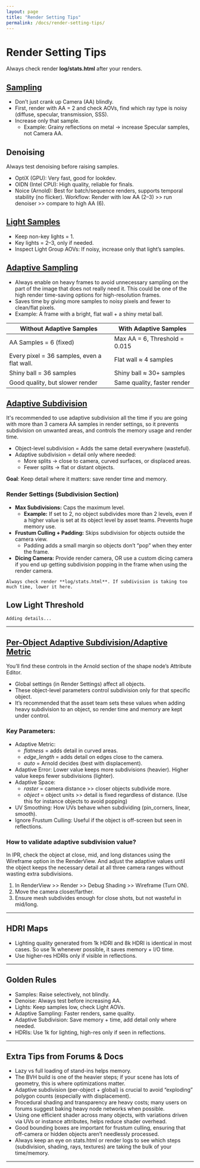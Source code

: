 ```yaml
---
layout: page
title: "Render Setting Tips"
permalink: /docs/render-setting-tips/
---
```


# Render Setting Tips

Always check render **log/stats.html** after  your renders.

## [Sampling](https://help.autodesk.com/view/ARNOL/ENU/?guid=arnold_user_guide_ac_render_settings_ac_samples_html)
* Don’t just crank up Camera (AA) blindly.
* First, render with AA = 2 and check AOVs, find which ray type is noisy (diffuse, specular, transmission, SSS).
* Increase only that sample.
  * Example: Grainy reflections on metal → increase Specular samples, not Camera AA.

## Denoising
Always test denoising before raising samples.
* OptiX (GPU): Very fast, good for lookdev.
* OIDN (Intel CPU): High quality, reliable for finals.
* Noice (Arnold): Best for batch/sequence renders, supports temporal stability (no flicker).
Workflow: Render with low AA (2–3) >> run denoiser >> compare to high AA (6).

## [Light Samples](https://help.autodesk.com/view/ARNOL/ENU/?guid=arnold_user_guide_ac_render_settings_ac_lights_settings_html)
* Keep non-key lights = 1.
* Key lights = 2–3, only if needed.
* Inspect Light Group AOVs: If noisy, increase only that light’s samples.


## [Adaptive Sampling](https://help.autodesk.com/view/ARNOL/ENU/?guid=arnold_user_guide_ac_render_settings_ac_adaptive_sampling_html)
* Always enable on heavy frames to avoid unnecessary sampling on the part of the image that does not really need it. This could be one of the high render time-saving options for high-resolution frames.
* Saves time by giving more samples to noisy pixels and fewer to clean/flat pixels.
* Example: A frame with a bright, flat wall + a shiny metal ball.

| Without Adaptive Samples                    | With Adaptive Samples         |
| ------------------------------------------- | ----------------------------- |
| AA Samples = 6 (fixed)                      | Max AA = 6, Threshold = 0.015 |
| Every pixel = 36 samples, even a flat wall. | Flat wall ≈ 4 samples         |
| Shiny ball = 36 samples                     | Shiny ball ≈ 30+ samples      |
| Good quality, but slower render             | Same quality, faster render   |


## [Adaptive Subdivision](https://help.autodesk.com/view/ARNOL/ENU/?guid=arnold_user_guide_ac_render_settings_ac_subdivision_html)
It's recommended to use adaptive subdivision all the time if you are going with more than 3 camera AA samples in render settings, so it prevents subdivision on unwanted areas, and controls the memory usage and render time.
* Object-level subdivision = Adds the same detail everywhere (wasteful).
* Adaptive subdivision = detail only where needed:
  * More splits → close to camera, curved surfaces, or displaced areas.
  * Fewer splits → flat or distant objects.

**Goal**: Keep detail where it matters: save render time and memory.

### Render Settings (Subdivision Section)
* **Max Subdivisions:** Caps the maximum level.
  * **Example:** If set to 2, no object subdivides more than 2 levels, even if a higher value is set at its object level by asset teams. Prevents huge memory use.
* **Frustum Culling + Padding:** Skips subdivision for objects outside the camera view.
  * Padding adds a small margin so objects don’t “pop” when they enter the frame.
* **Dicing Camera:** Provide render camera, OR use a custom dicing camera if you end up getting subdivision popping in the frame when using the render camera. 

`Always check render **log/stats.html**. If subdivision is taking too much time, lower it here.` 

## Low Light Threshold
`Adding details...`



---

## [Per-Object Adaptive Subdivision/Adaptive Metric](https://help.autodesk.com/view/ARNOL/ENU/?guid=arnold_user_guide_ac_polygons_ac_subdivision_settings_html)
You’ll find these controls in the Arnold section of the shape node’s Attribute Editor.
* Global settings (in Render Settings) affect all objects.
* These object-level parameters control subdivision only for that specific object.
* It’s recommended that the asset team sets these values when adding heavy subdivision to an object, so render time and memory are kept under control.

### Key Parameters:
* Adaptive Metric:
  * _flatness_ = adds detail in curved areas.
  * _edge_length_ = adds detail on edges close to the camera.
  * _auto_ = Arnold decides (best with displacement).
* Adaptive Error: Lower value keeps more subdivisions (heavier). Higher value keeps fewer subdivisions (lighter).
* Adaptive Space:
  * _raster_ = camera distance >> closer objects subdivide more.
  * _object_ = object units >> detail is fixed regardless of distance. (Use this for instance objects to avoid popping)
* UV Smoothing: How UVs behave when subdividing (pin_corners, linear, smooth).
* Ignore Frustum Culling: Useful if the object is off-screen but seen in reflections.

### **How to validate adaptive subdivision value?**
In IPR, check the object at close, mid, and long distances using the Wireframe option in the RenderView. And adjust the adaptive values until the object keeps the necessary detail at all three camera ranges without wasting extra subdivisions.
1. In RenderView >> Render >> Debug Shading >> Wireframe (Turn ON).
2. Move the camera closer/farther.
3. Ensure mesh subdivides enough for close shots, but not wasteful in mid/long.

---

## HDRI Maps
* Lighting quality generated from 1k HDRI and 8k HDRI is identical in most cases. So use 1k whenever possible, it saves memory + I/O time.
* Use higher-res HDRIs only if visible in reflections.

---

## Golden Rules
* Samples: Raise selectively, not blindly.
* Denoise: Always test before increasing AA.
* Lights: Keep samples low, check Light AOVs.
* Adaptive Sampling: Faster renders, same quality.
* Adaptive Subdivision: Save memory + time, add detail only where needed.
* HDRIs: Use 1k for lighting, high-res only if seen in reflections.

---

##  Extra Tips from Forums & Docs
* Lazy vs full loading of stand-ins helps memory.
* The BVH build is one of the heavier steps; if your scene has lots of geometry, this is where optimizations matter.
* Adaptive subdivision (per-object + global) is crucial to avoid “exploding” polygon counts (especially with displacement).
* Procedural shading and transparency are heavy costs; many users on forums suggest baking heavy node networks when possible.
* Using one efficient shader across many objects, with variations driven via UVs or instance attributes, helps reduce shader overhead.
* Good bounding boxes are important for frustum culling, ensuring that off-camera or hidden objects aren’t needlessly processed.
* Always keep an eye on stats.html or render logs to see which steps (subdivision, shading, rays, textures) are taking the bulk of your time/memory.
---
